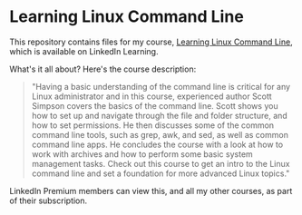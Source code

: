 # Learning Linux Command Line

This repository contains files for my course, [Learning Linux Command Line](https://www.linkedin.com/learning/learning-linux-command-line-26594217), which is available on LinkedIn Learning.

What's it all about? Here's the course description:

> "Having a basic understanding of the command line is critical for any Linux administrator and in this course, experienced author Scott Simpson covers the basics of the command line. Scott shows you how to set up and navigate through the file and folder structure, and how to set permissions. He then discusses some of the common command line tools, such as grep, awk, and sed, as well as common command line apps. He concludes the course with a look at how to work with archives and how to perform some basic system management tasks. Check out this course to get an intro to the Linux command line and set a foundation for more advanced Linux topics."

LinkedIn Premium members can view this, and all my other courses, as part of their subscription.
